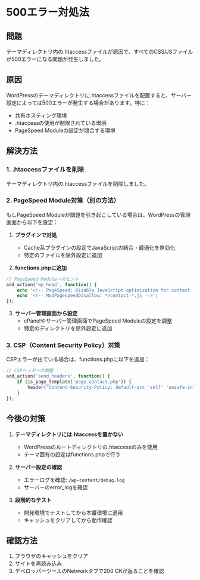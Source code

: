 # 500エラー対処法

## 問題
テーマディレクトリ内の.htaccessファイルが原因で、すべてのCSS/JSファイルが500エラーになる問題が発生しました。

## 原因
WordPressのテーマディレクトリに.htaccessファイルを配置すると、サーバー設定によっては500エラーが発生する場合があります。特に：
- 共有ホスティング環境
- .htaccessの使用が制限されている環境
- PageSpeed Moduleの設定が競合する環境

## 解決方法

### 1. .htaccessファイルを削除
テーマディレクトリ内の.htaccessファイルを削除しました。

### 2. PageSpeed Module対策（別の方法）

もしPageSpeed Moduleが問題を引き起こしている場合は、WordPressの管理画面から以下を設定：

1. **プラグインで対処**
   - Cache系プラグインの設定でJavaScriptの結合・最適化を無効化
   - 特定のファイルを除外設定に追加

2. **functions.phpに追加**
```php
// PageSpeed Moduleへのヒント
add_action('wp_head', function() {
    echo '<!-- PageSpeed: Disable JavaScript optimization for contact form -->';
    echo '<!-- ModPagespeedDisallow: */contact-*.js -->';
});
```

3. **サーバー管理画面から設定**
   - cPanelやサーバー管理画面でPageSpeed Moduleの設定を調整
   - 特定のディレクトリを除外設定に追加

### 3. CSP（Content Security Policy）対策

CSPエラーが出ている場合は、functions.phpに以下を追加：

```php
// CSPヘッダーの調整
add_action('send_headers', function() {
    if (is_page_template('page-contact.php')) {
        header("Content-Security-Policy: default-src 'self' 'unsafe-inline' 'unsafe-eval' https: data: blob:;");
    }
});
```

## 今後の対策

1. **テーマディレクトリには.htaccessを置かない**
   - WordPressのルートディレクトリの.htaccessのみを使用
   - テーマ固有の設定はfunctions.phpで行う

2. **サーバー設定の確認**
   - エラーログを確認: `/wp-content/debug.log`
   - サーバーのerror_logを確認

3. **段階的なテスト**
   - 開発環境でテストしてから本番環境に適用
   - キャッシュをクリアしてから動作確認

## 確認方法

1. ブラウザのキャッシュをクリア
2. サイトを再読み込み
3. デベロッパーツールのNetworkタブで200 OKが返ることを確認